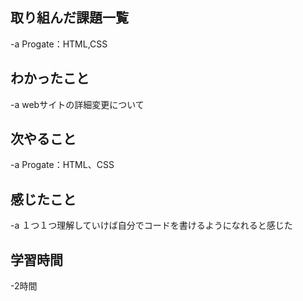 ## 取り組んだ課題一覧  
-a  Progate：HTML,CSS
## わかったこと
-a  webサイトの詳細変更について
## 次やること
-a  Progate：HTML、CSS
## 感じたこと
-a  １つ１つ理解していけば自分でコードを書けるようになれると感じた
## 学習時間
-2時間

